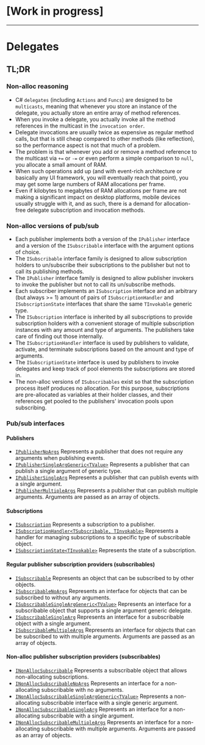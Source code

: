 # [Work in progress]

---

# Delegates

## TL;DR

### Non-alloc reasoning

- C# `delegates` (including `Actions` and `Funcs`) are designed to be `multicasts`, meaning that whenever you store an instance of the delegate, you actually store an entire array of method references.
- When you invoke a delegate, you actually invoke all the method references in the multicast in the `invocation order`.
- Delegate invocations are usually twice as expensive as regular method calls, but that is still cheap compared to other methods (like reflection), so the performance aspect is not that much of a problem.
- The problem is that whenever you add or remove a method reference to the multicast via `+=` or `-=` or even perform a simple comparison to `null`, you allocate a small amount of RAM.
- When such operations add up (and with event-rich architecture or basically any UI framework, you will eventually reach that point), you may get some large numbers of RAM allocations per frame.
- Even if kilobytes to megabytes of RAM allocations per frame are not making a significant impact on desktop platforms, mobile devices usually struggle with it, and as such, there is a demand for allocation-free delegate subscription and invocation methods.

### Non-alloc versions of pub/sub

- Each publisher implements both a version of the `IPublisher` interface and a version of the `ISubscribable` interface with the argument options of choice.
- The `ISubscribable` interface family is designed to allow subscription holders to un/subscribe their subscriptions to the publisher but not to call its publishing methods.
- The `IPublisher` interface family is designed to allow publisher invokers to invoke the publisher but not to call its un/subscribe methods.
- Each subscriber implements an `ISubscription` interface and an arbitrary (but always >= 1) amount of pairs of `ISubscriptionHandler` and `ISubscriptionState` interfaces that share the same `TInvokable` generic type.
- The `ISubscription` interface is inherited by all subscriptions to provide subscription holders with a convenient storage of multiple subscription instances with any amount and type of arguments. The publishers take care of finding out those internally.
- The `ISubscriptionHandler` interface is used by publishers to validate, activate, and terminate subscriptions based on the amount and type of arguments.
- The `ISubscriptionState` interface is used by publishers to invoke delegates and keep track of pool elements the subscriptions are stored in.
- The non-alloc versions of `ISubscribables` exist so that the subscription process itself produces no allocation. For this purpose, subscriptions are pre-allocated as variables at their holder classes, and their references get pooled to the publishers' invocation pools upon subscribing.

### Pub/sub interfaces

#### Publishers

- [`IPublisherNoArgs`](IPublisherNoArgs.md) Represents a publisher that does not require any arguments when publishing events.
- [`IPublisherSingleArgGeneric<TValue>`](IPublisherSingleArgGeneric.md) Represents a publisher that can publish a single argument of generic type.
- [`IPublisherSingleArg`](IPublisherSingleArg.md) Represents a publisher that can publish events with a single argument.
- [`IPublisherMultipleArgs`](IPublisherMultipleArgs.md) Represents a publisher that can publish multiple arguments. Arguments are passed as an array of objects.

#### Subscriptions

- [`ISubscription`](ISubscription.md) Represents a subscription to a publisher.
- [`ISubscriptionHandler<TSubscribable, TInvokable>`](ISubscriptionHandler.md) Represents a handler for managing subscriptions to a specific type of subscribable object.
- [`ISubscriptionState<TInvokable>`](ISubscriptionState.md) Represents the state of a subscription.

#### Regular publisher subscription providers (subscribables)

- [`ISubscribable`](ISubscribable.md) Represents an object that can be subscribed to by other objects.
- [`ISubscribableNoArgs`](ISubscribableNoArgs.md) Represents an interface for objects that can be subscribed to without any arguments.
- [`ISubscribableSingleArgGeneric<TValue>`](ISubscribableSingleArgGeneric.md) Represents an interface for a subscribable object that supports a single argument generic delegate.
- [`ISubscribableSingleArg`](ISubscribableSingleArg.md) Represents an interface for a subscribable object with a single argument.
- [`ISubscribableMultipleArgs`](ISubscribableMultipleArgs.md) Represents an interface for objects that can be subscribed to with multiple arguments. Arguments are passed as an array of objects.

#### Non-alloc publisher subscription providers (subscribables)

- [`INonAllocSubscribable`](INonAllocSubscribable.md) Represents a subscribable object that allows non-allocating subscriptions.
- [`INonAllocSubscribableNoArgs`](INonAllocSubscribableNoArgs.md) Represents an interface for a non-allocating subscribable with no arguments.
- [`INonAllocSubscribableSingleArgGeneric<TValue>`](INonAllocSubscribableSingleArgGeneric.md) Represents a non-allocating subscribable interface with a single generic argument.
- [`INonAllocSubscribableSingleArg`](INonAllocSubscribableSingleArg.md) Represents an interface for a non-allocating subscribable with a single argument.
- [`INonAllocSubscribableMultipleArgs`](INonAllocSubscribableMultipleArgs.md) Represents an interface for a non-allocating subscribable with multiple arguments. Arguments are passed as an array of objects.
